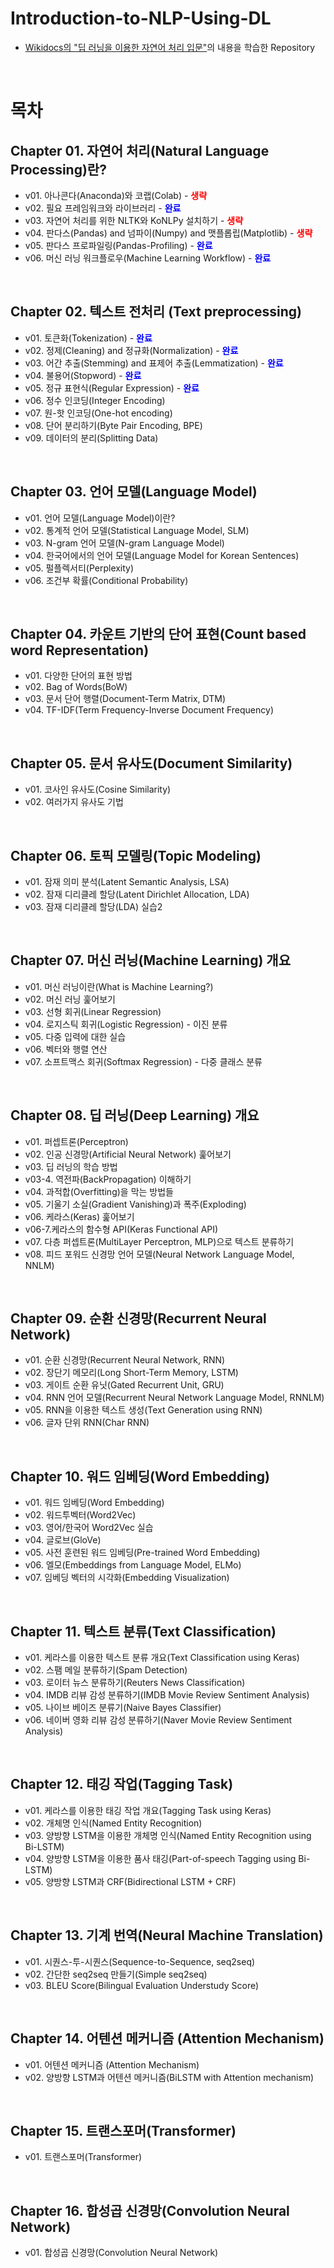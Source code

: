 # Introduction-to-NLP-Using-DL

- [Wikidocs의 "딥 러닝을 이용한 자연어 처리 입문"](https://wikidocs.net/book/2155)의 내용을 학습한 Repository

<br>

# 목차

## Chapter 01. 자연어 처리(Natural Language Processing)란?

- v01. 아나콘다(Anaconda)와 코랩(Colab) - <font color="red"><b>생략</b></font>
- v02. 필요 프레임워크와 라이브러리 - <font color="blue"><b>완료</b></font>
- v03. 자연어 처리를 위한 NLTK와 KoNLPy 설치하기 - <font color="red"><b>생략</b></font>
- v04. 판다스(Pandas) and 넘파이(Numpy) and 맷플롭립(Matplotlib) - <font color="red"><b>생략</b></font>
- v05. 판다스 프로파일링(Pandas-Profiling) - <font color="blue"><b>완료</b></font>
- v06. 머신 러닝 워크플로우(Machine Learning Workflow) - <font color="blue"><b>완료</b></font>

<br>

## Chapter 02. 텍스트 전처리 (Text preprocessing)

- v01. 토큰화(Tokenization) - <font color="blue"><b>완료</b></font>
- v02. 정제(Cleaning) and 정규화(Normalization) - <font color="blue"><b>완료</b></font>
- v03. 어간 추출(Stemming) and 표제어 추출(Lemmatization) - <font color="blue"><b>완료</b></font>
- v04. 불용어(Stopword) - <font color="blue"><b>완료</b></font>
- v05. 정규 표현식(Regular Expression) - <font color="blue"><b>완료</b></font>
- v06. 정수 인코딩(Integer Encoding)
- v07. 원-핫 인코딩(One-hot encoding)
- v08. 단어 분리하기(Byte Pair Encoding, BPE)
- v09. 데이터의 분리(Splitting Data)

<br>

## Chapter 03. 언어 모델(Language Model)

- v01. 언어 모델(Language Model)이란?
- v02. 통계적 언어 모델(Statistical Language Model, SLM)
- v03. N-gram 언어 모델(N-gram Language Model)
- v04. 한국어에서의 언어 모델(Language Model for Korean Sentences)
- v05. 펄플렉서티(Perplexity)
- v06. 조건부 확률(Conditional Probability)

<br>

## Chapter 04. 카운트 기반의 단어 표현(Count based word Representation)

- v01. 다양한 단어의 표현 방법
- v02. Bag of Words(BoW)
- v03. 문서 단어 행렬(Document-Term Matrix, DTM)
- v04. TF-IDF(Term Frequency-Inverse Document Frequency)

<br>

## Chapter 05. 문서 유사도(Document Similarity)

- v01. 코사인 유사도(Cosine Similarity)
- v02. 여러가지 유사도 기법

<br>

## Chapter 06. 토픽 모델링(Topic Modeling)

- v01. 잠재 의미 분석(Latent Semantic Analysis, LSA)
- v02. 잠재 디리클레 할당(Latent Dirichlet Allocation, LDA)
- v03. 잠재 디리클레 할당(LDA) 실습2

<br>

## Chapter 07. 머신 러닝(Machine Learning) 개요

- v01. 머신 러닝이란(What is Machine Learning?)
- v02. 머신 러닝 훑어보기
- v03. 선형 회귀(Linear Regression)
- v04. 로지스틱 회귀(Logistic Regression) - 이진 분류
- v05. 다중 입력에 대한 실습
- v06. 벡터와 행렬 연산
- v07. 소프트맥스 회귀(Softmax Regression) - 다중 클래스 분류

<br>

## Chapter 08. 딥 러닝(Deep Learning) 개요

- v01. 퍼셉트론(Perceptron)
- v02. 인공 신경망(Artificial Neural Network) 훑어보기
- v03. 딥 러닝의 학습 방법
- v03-4. 역전파(BackPropagation) 이해하기
- v04. 과적합(Overfitting)을 막는 방법들
- v05. 기울기 소실(Gradient Vanishing)과 폭주(Exploding)
- v06. 케라스(Keras) 훑어보기
- v06-7.케라스의 함수형 API(Keras Functional API)
- v07. 다층 퍼셉트론(MultiLayer Perceptron, MLP)으로 텍스트 분류하기
- v08. 피드 포워드 신경망 언어 모델(Neural Network Language Model, NNLM)

<br>

## Chapter 09. 순환 신경망(Recurrent Neural Network)

- v01. 순환 신경망(Recurrent Neural Network, RNN)
- v02. 장단기 메모리(Long Short-Term Memory, LSTM)
- v03. 게이트 순환 유닛(Gated Recurrent Unit, GRU)
- v04. RNN 언어 모델(Recurrent Neural Network Language Model, RNNLM)
- v05. RNN을 이용한 텍스트 생성(Text Generation using RNN)
- v06. 글자 단위 RNN(Char RNN)

<br>

## Chapter 10. 워드 임베딩(Word Embedding)

- v01. 워드 임베딩(Word Embedding)
- v02. 워드투벡터(Word2Vec)
- v03. 영어/한국어 Word2Vec 실습
- v04. 글로브(GloVe)
- v05. 사전 훈련된 워드 임베딩(Pre-trained Word Embedding)
- v06. 엘모(Embeddings from Language Model, ELMo)
- v07. 임베딩 벡터의 시각화(Embedding Visualization)

<br>

## Chapter 11. 텍스트 분류(Text Classification)

- v01. 케라스를 이용한 텍스트 분류 개요(Text Classification using Keras)
- v02. 스팸 메일 분류하기(Spam Detection)
- v03. 로이터 뉴스 분류하기(Reuters News Classification)
- v04. IMDB 리뷰 감성 분류하기(IMDB Movie Review Sentiment Analysis)
- v05. 나이브 베이즈 분류기(Naive Bayes Classifier)
- v06. 네이버 영화 리뷰 감성 분류하기(Naver Movie Review Sentiment Analysis)

<br>

## Chapter 12. 태깅 작업(Tagging Task)

- v01. 케라스를 이용한 태깅 작업 개요(Tagging Task using Keras)
- v02. 개체명 인식(Named Entity Recognition)
- v03. 양방향 LSTM을 이용한 개체명 인식(Named Entity Recognition using Bi-LSTM)
- v04. 양방향 LSTM을 이용한 품사 태깅(Part-of-speech Tagging using Bi-LSTM)
- v05. 양방향 LSTM과 CRF(Bidirectional LSTM + CRF)

<br>

## Chapter 13. 기계 번역(Neural Machine Translation)

- v01. 시퀀스-투-시퀀스(Sequence-to-Sequence, seq2seq)
- v02. 간단한 seq2seq 만들기(Simple seq2seq)
- v03. BLEU Score(Bilingual Evaluation Understudy Score)

<br>

## Chapter 14. 어텐션 메커니즘 (Attention Mechanism)

- v01. 어텐션 메커니즘 (Attention Mechanism)
- v02. 양방향 LSTM과 어텐션 메커니즘(BiLSTM with Attention mechanism)

<br>

## Chapter 15. 트랜스포머(Transformer)

- v01. 트랜스포머(Transformer)

<br>

## Chapter 16. 합성곱 신경망(Convolution Neural Network)

- v01. 합성곱 신경망(Convolution Neural Network)

